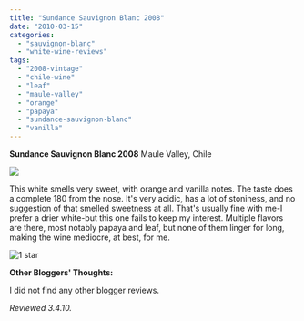 ```yaml
---
title: "Sundance Sauvignon Blanc 2008"
date: "2010-03-15"
categories:
  - "sauvignon-blanc"
  - "white-wine-reviews"
tags:
  - "2008-vintage"
  - "chile-wine"
  - "leaf"
  - "maule-valley"
  - "orange"
  - "papaya"
  - "sundance-sauvignon-blanc"
  - "vanilla"
---
```


**Sundance Sauvignon Blanc 2008** Maule Valley, Chile

![](http://www.rebeccagomezfarrell.com/gourmez/photos/sundancesauvblanc.jpg)

This white smells very sweet, with orange and vanilla notes. The taste does a complete 180 from the nose. It's very acidic, has a lot of stoniness, and no suggestion of that smelled sweetness at all. That's usually fine with me-I prefer a drier white-but this one fails to keep my interest. Multiple flavors are there, most notably papaya and leaf, but none of them linger for long, making the wine mediocre, at best, for me.




<div class="caption">

![1 star](http://s3.amazonaws.com/thegourmez-wpmedia/2009/04/rating_olive1.gif "rating_olive1")</div>


**Other Bloggers' Thoughts:**

I did not find any other blogger reviews.

_Reviewed 3.4.10._
